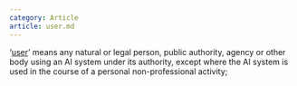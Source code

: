 ```yaml
---
category: Article
article: user.md
---
```


 ‘[user](user.html)’ means any natural or legal person, public authority, agency or other body using an AI system under its authority, except where the AI system is used in the course of a personal non-professional activity;